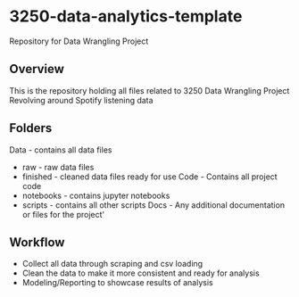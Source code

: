 # 3250-data-analytics-template
 Repository for Data Wrangling Project

## Overview
This is the repository holding all files related to 3250 Data Wrangling Project Revolving around Spotify listening data

## Folders
Data - contains all data files
* raw - raw data files
* finished - cleaned data files ready for use
Code - Contains all project code
* notebooks - contains jupyter notebooks
* scripts - contains all other scripts
Docs - Any additional documentation or files for the project'

## Workflow
* Collect all data through scraping and csv loading
* Clean the data to make it more consistent and ready for analysis
* Modeling/Reporting to showcase results of analysis